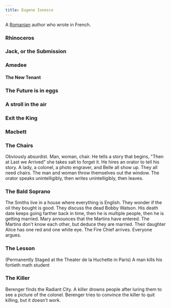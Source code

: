 ```yaml
---
title: Eugene Ionesco
---
```


A [Romanian](../index.html) author who wrote in French.

### Rhinoceros

### Jack, or the Submission

### Amedee

#### The New Tenant

### The Future is in eggs

### A stroll in the air

### Exit the King

### Macbett

### The Chairs

Obviously absurdist. Man, woman, chair. He tells a story that begins, "Then at Last we Arrived" she takes salt to forget it. He hires an orator to tell his story. A lady, a colonel, a photo engraver, and Belle all show up. They all need chairs. The man and woman throw themselves out the window. The orator speaks unintelligibly, then writes unintelligibly, then leaves.

### The Bald Soprano

The Smiths live in a house where everything is English. They wonder if the oil they bought is good. They discuss the dead Bobby Watson. His death date keeps going farther back in time, then he is multiple people, then he is getting married. Mary announces that the Martins have entered. The Martins don't know each other, but deduce they are married. Their daughter Alice has one red and one white eye. The Fire Chief arrives. Everyone argues.

### The Lesson

(Permanently Staged at the Theater de la Huchette in Paris) A man kills his fortieth math student

### The Killer

Berenger finds the Radiant City. A killer drowns people after luring them to see a picture of the colonel. Berenger tries to convince the killer to quit killing, but it doesn't work.
